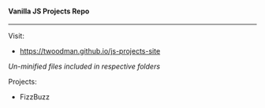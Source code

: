 #### Vanilla JS Projects Repo
----


Visit:
- https://twoodman.github.io/js-projects-site


*Un-minified files included in respective folders*


Projects:
- FizzBuzz

